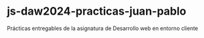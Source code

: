 # js-daw2024-practicas-juan-pablo
Prácticas entregables de la asignatura de Desarrollo web en entorno cliente
